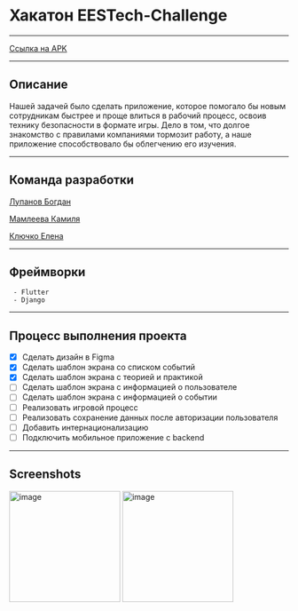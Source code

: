 # Хакатон EESTech-Challenge
___

[Ссылка на APK](https://github.com/VARWA/EESTech-Challenge/releases/tag/0.1.0)
___

## Описание

Нашей задачей было сделать приложение, которое помогало бы новым сотрудникам быстрее и проще влиться в рабочий процесс, освоив технику безопасности в формате игры. Дело в том, что долгое знакомство с правилами компаниями тормозит работу, а наше приложение способствовало бы облегчению его изучения.
____

## Команда разработки 

[Лупанов Богдан](https://github.com/VARWA)

[Мамлеева Камиля](https://github.com/starggazing)

[Ключко Елена](https://github.com/klyuchkooo)
____

## Фреймворки
	 - Flutter
	 - Django

____

## Процесс выполнения проекта
 - [x] Сделать дизайн в Figma
 - [x] Сделать шаблон экрана со списком событий
 - [x] Сделать шаблон экрана с теорией и практикой
 - [ ] Сделать шаблон экрана с информацией о пользователе
 - [ ] Сделать шаблон экрана с информацией  о событии
 - [ ] Реализовать игровой процесс
 - [ ] Реализовать сохранение данных после авторизации пользователя
 - [ ] Добавить интернационализацию
 - [ ] Подключить мобильное приложение с backend

___ 
## Screenshots
<img alt="image" src="https://github.com/VARWA/EESTech-Challenge/assets/60575285/12cfe701-a46b-4a11-b75d-c81dd5762940" width="200"/>
<img alt="image" src="https://github.com/VARWA/EESTech-Challenge/assets/60575285/2d144527-eef0-4677-802b-892b683bf231" width="200"/>


